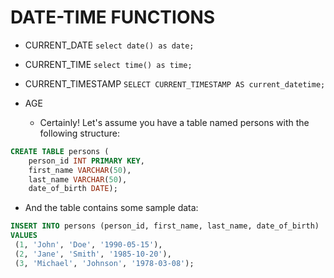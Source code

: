 # DATE-TIME FUNCTIONS

- CURRENT_DATE
  ```select date() as date;```

- CURRENT_TIME
  ```select time() as time;```

- CURRENT_TIMESTAMP
  ```SELECT CURRENT_TIMESTAMP AS current_datetime;```

- AGE
  - Certainly! Let's assume you have a table named persons with the following structure:

```sql 
CREATE TABLE persons (
    person_id INT PRIMARY KEY,
    first_name VARCHAR(50),
    last_name VARCHAR(50),
    date_of_birth DATE); 
```
   - And the table contains some sample data:
   ```sql
   INSERT INTO persons (person_id, first_name, last_name, date_of_birth)
VALUES
    (1, 'John', 'Doe', '1990-05-15'),
    (2, 'Jane', 'Smith', '1985-10-20'),
    (3, 'Michael', 'Johnson', '1978-03-08');
  ```


  